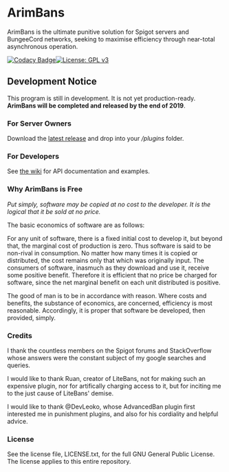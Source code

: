 # ArimBans
ArimBans is the ultimate punitive solution for Spigot servers and BungeeCord networks, seeking to maximise efficiency through near-total asynchronous operation.

[![Codacy Badge](https://api.codacy.com/project/badge/Grade/927a51eabfd64aa3ad77b861b33107bb)](https://www.codacy.com/manual/A248/ArimBans?utm_source=github.com&amp;utm_medium=referral&amp;utm_content=A248/ArimBans&amp;utm_campaign=Badge_Grade)[![License: GPL v3](https://img.shields.io/badge/License-GPLv3-blue.svg)](https://www.gnu.org/licenses/gpl-3.0)


## Development Notice ##

This program is still in development. It is not yet production-ready. **ArimBans will be completed and released by the end of 2019**.


### For Server Owners

Download the [latest release](https://github.com/A248/ArimBans/releases) and drop into your */plugins* folder.


### For Developers

See [the wiki](https://github.com/A248/ArimBans/wiki) for API documentation and examples.

### Why ArimBans is Free

*Put simply, software may be copied at no cost to the developer. It is the logical that it be sold at no price.*

The basic economics of software are as follows:

For any unit of software, there is a fixed initial cost to develop it, but beyond that, the marginal cost of production is zero. Thus software is said to be non-rival in consumption. No matter how many times it is copied or distributed, the cost remains only that which was originally input. The consumers of software, inasmuch as they download and use it, receive some positive benefit. Therefore it is efficient that no price be charged for software, since the net marginal benefit on each unit distributed is positive.

The good of man is to be in accordance with reason. Where costs and benefits, the substance of economics, are concerned, efficiency is most reasonable. Accordingly, it is proper that software be developed, then provided, simply.

### Credits

I thank the countless members on the Spigot forums and StackOverflow whose answers were the constant subject of my google searches and queries.

I would like to thank Ruan, creator of LiteBans, not for making such an expensive plugin, nor for artifically charging access to it, but for inciting me to the just cause of LiteBans' demise.

I would like to thank @DevLeoko, whose AdvancedBan plugin first interested me in punishment plugins, and also for his cordiality and helpful advice.

### License

See the license file, LICENSE.txt, for the full GNU General Public License. The license applies to this entire repository.
